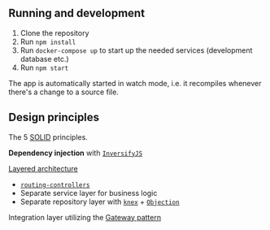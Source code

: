 ## Running and development

1. Clone the repository
1. Run `npm install`
1. Run `docker-compose up` to start up the needed services (development database etc.)
1. Run `npm start`

The app is automatically started in watch mode, i.e. it recompiles whenever there's a change to a source file.

## Design principles

The 5 [SOLID](https://en.wikipedia.org/wiki/SOLID) principles.

**Dependency injection** with [`InversifyJS`](https://github.com/inversify/InversifyJS)

[Layered architecture](https://docs.microsoft.com/en-us/previous-versions/msp-n-p/ee658117(v=pandp.10)#LayeredStyle)
  - [`routing-controllers`](https://github.com/typestack/routing-controllers)
  - Separate service layer for business logic
  - Separate repository layer with [`knex`](http://knexjs.org/) + [`Objection`](https://vincit.github.io/objection.js/)

Integration layer utilizing the [Gateway pattern](https://martinfowler.com/eaaCatalog/gateway.html)